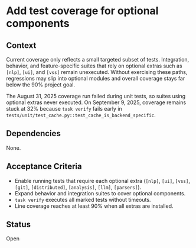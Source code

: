 # Add test coverage for optional components

## Context
Current coverage only reflects a small targeted subset of tests.
Integration, behavior, and feature-specific suites that rely on optional
extras such as `[nlp]`, `[ui]`, and `[vss]` remain unexecuted. Without
exercising these paths, regressions may slip into optional modules and
overall coverage stays far below the 90% project goal.

The August 31, 2025 coverage run failed during unit tests, so suites using
optional extras never executed. On September 9, 2025, coverage remains
stuck at 32% because `task verify` fails early in
`tests/unit/test_cache.py::test_cache_is_backend_specific`.

## Dependencies
None.

## Acceptance Criteria
- Enable running tests that require each optional extra (`[nlp]`, `[ui]`,
  `[vss]`, `[git]`, `[distributed]`, `[analysis]`, `[llm]`, `[parsers]`).
- Expand behavior and integration suites to cover optional components.
- `task verify` executes all marked tests without timeouts.
- Line coverage reaches at least 90% when all extras are installed.

## Status
Open
